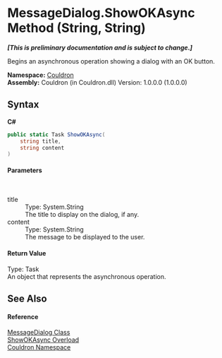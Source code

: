 # MessageDialog.ShowOKAsync Method (String, String)
 _**\[This is preliminary documentation and is subject to change.\]**_

Begins an asynchronous operation showing a dialog with an OK button.

**Namespace:**&nbsp;<a href="N_Couldron">Couldron</a><br />**Assembly:**&nbsp;Couldron (in Couldron.dll) Version: 1.0.0.0 (1.0.0.0)

## Syntax

**C#**<br />
``` C#
public static Task ShowOKAsync(
	string title,
	string content
)
```


#### Parameters
&nbsp;<dl><dt>title</dt><dd>Type: System.String<br />The title to display on the dialog, if any.</dd><dt>content</dt><dd>Type: System.String<br />The message to be displayed to the user.</dd></dl>

#### Return Value
Type: Task<br />An object that represents the asynchronous operation.

## See Also


#### Reference
<a href="T_Couldron_MessageDialog">MessageDialog Class</a><br /><a href="Overload_Couldron_MessageDialog_ShowOKAsync">ShowOKAsync Overload</a><br /><a href="N_Couldron">Couldron Namespace</a><br />
